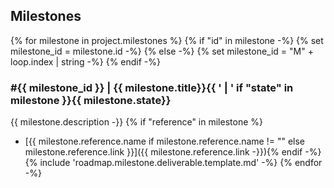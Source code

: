 ## Milestones
{% for milestone in project.milestones %}
{% if "id" in milestone  -%}
{% set milestone_id = milestone.id -%}
{% else -%}
{% set milestone_id = "M" + loop.index | string -%}
{% endif -%}
### #{{ milestone_id }} | {{ milestone.title}}{{ ' | ' if "state" in milestone }}{{ milestone.state}}
{{ milestone.description -}}
{% if "reference" in milestone %}
- [{{ milestone.reference.name if milestone.reference.name != "" else milestone.reference.link }}]({{ milestone.reference.link -}}){% endif -%}
{% include 'roadmap.milestone.deliverable.template.md' -%}
{% endfor -%}
